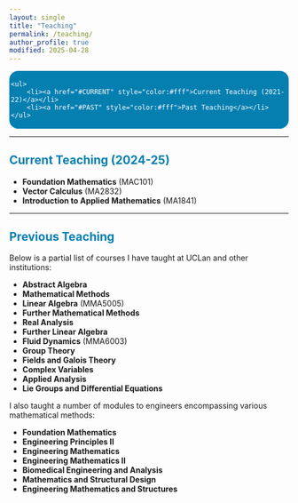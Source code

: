 ```yaml
---
layout: single
title: "Teaching"
permalink: /teaching/
author_profile: true
modified: 2025-04-28  
---
```


<style>
.toc--style {
    margin: 0em 0em;
    padding: 0.2em;
    color: #fff;
    text-indent: initial;
    background-color: rgb(5,127,176);
    border-radius: 16px;
    box-shadow: 0 1px 1px rgba(59,156,186,0.25);
}
ol li {
  padding: 10px;
}

</style>

<div class="toc--style">

	<ul>
		<li><a href="#CURRENT" style="color:#fff">Current Teaching (2021-22)</a></li>
		<li><a href="#PAST" style="color:#fff">Past Teaching</a></li>
	</ul>
	
</div>	


---

## <a name="CURRENT" style="color: rgb(5,127,176);">Current Teaching (2024-25)</a>
* **Foundation Mathematics**  (MAC101)
* **Vector Calculus** (MA2832)
* **Introduction to Applied Mathematics** (MA1841)

---

## <a name="PAST" style="color: rgb(5,127,176);">Previous Teaching</a>
Below is a partial list of courses I have taught at UCLan and other institutions:
* **Abstract Algebra** 
* **Mathematical Methods**
* **Linear Algebra** (MMA5005)
* **Further Mathematical Methods** 
* **Real Analysis** 
* **Further Linear Algebra**
* **Fluid Dynamics** (MMA6003)
* **Group Theory**
* **Fields and Galois Theory**
* **Complex Variables** 
* **Applied Analysis** 
* **Lie Groups and Differential Equations** 
  
I also taught a number of modules to engineers encompassing various mathematical methods:
* **Foundation Mathematics** 
* **Engineering Principles II** 
* **Engineering Mathematics** 
* **Engineering Mathematics II** 
* **Biomedical Engineering and Analysis** 
* **Mathematics and Structural Design** 
* **Engineering Mathematics and Structures** 
